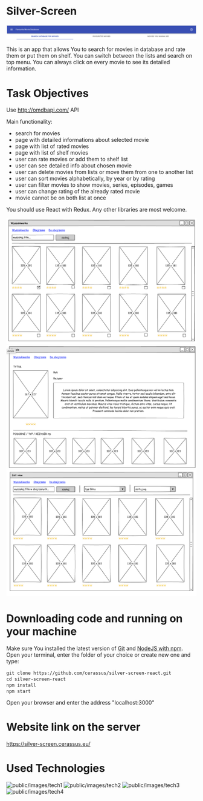 # Silver-Screen

![public/images/movies](public/images/Movies.png)

This is an app that allows You to search for movies in database and rate them or put them on shelf.
You can switch between the lists and search on top menu.
You can always click on every movie to see its detailed information.

# Task Objectives

Use http://omdbapi.com/ API

Main functionality:

- search for movies
- page with detailed informations about selected movie
- page with list of rated movies
- page with list of shelf movies
- user can rate movies or add them to shelf list
- user can see detailed info about chosen movie
- user can delete movies from lists or move them from one to another list
- user can sort movies alphabetically, by year or by rating
- user can filter movies to show movies, series, episodes, games
- user can change rating of the already rated movie
- movie cannot be on both list at once

You should use React with Redux. Any other libraries are most welcome.

![public/images/warsztat1](public/images/warsztat1.png)
![public/images/warsztat1](public/images/warsztat2.png)
![public/images/warsztat1](public/images/warsztat3.png)

# Downloading code and running on your machine

Make sure You installed the latest version of [Git](https://git-scm.com/downloads) and [NodeJS with npm](https://nodejs.org/en/download/).
Open your terminal, enter the folder of your choice or create new one and type:
```
git clone https://github.com/cerassus/silver-screen-react.git
cd silver-screen-react
npm install
npm start
```
Open your browser and enter the address "localhost:3000"

# Website link on the server

https://silver-screen.cerassus.eu/

# Used Technologies

![public/images/tech1](https://cerassus.eu/img/tech/mini/react.png)
![public/images/tech2](https://cerassus.eu/img/tech/mini/redux.png)
![public/images/tech3](https://cerassus.eu/img/tech/mini/router.png)
![public/images/tech4](https://cerassus.eu/img/tech/mini/mui.png)
